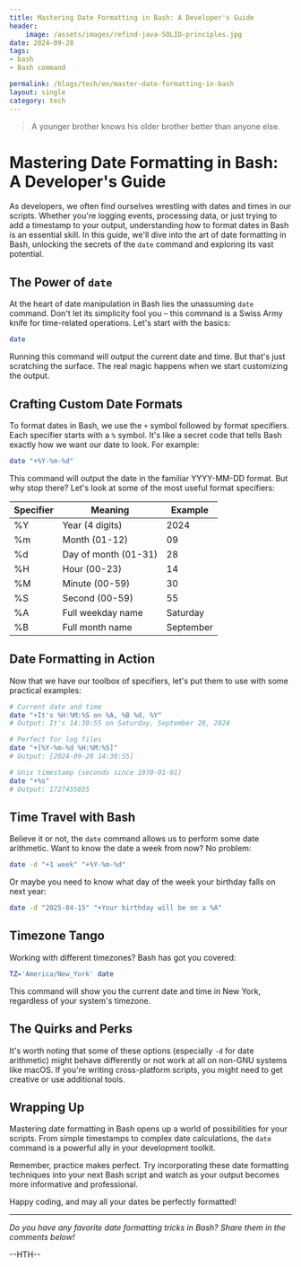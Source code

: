 ```yaml
---
title: Mastering Date Formatting in Bash: A Developer's Guide
header:
    image: /assets/images/refind-java-SOLID-principles.jpg
date: 2024-09-28
tags:
- bash
- Bash command

permalink: /blogs/tech/en/master-date-formatting-in-bash
layout: single
category: tech
---
```

> A younger brother knows his older brother better than anyone else.

# Mastering Date Formatting in Bash: A Developer's Guide


As developers, we often find ourselves wrestling with dates and times in our scripts. Whether you're logging events, processing data, or just trying to add a timestamp to your output, understanding how to format dates in Bash is an essential skill. In this guide, we'll dive into the art of date formatting in Bash, unlocking the secrets of the `date` command and exploring its vast potential.

## The Power of `date`

At the heart of date manipulation in Bash lies the unassuming `date` command. Don't let its simplicity fool you – this command is a Swiss Army knife for time-related operations. Let's start with the basics:

```bash
date
```

Running this command will output the current date and time. But that's just scratching the surface. The real magic happens when we start customizing the output.

## Crafting Custom Date Formats

To format dates in Bash, we use the `+` symbol followed by format specifiers. Each specifier starts with a `%` symbol. It's like a secret code that tells Bash exactly how we want our date to look. For example:

```bash
date "+%Y-%m-%d"
```

This command will output the date in the familiar YYYY-MM-DD format. But why stop there? Let's look at some of the most useful format specifiers:

| Specifier | Meaning | Example |
|-----------|---------|---------|
| %Y | Year (4 digits) | 2024 |
| %m | Month (01-12) | 09 |
| %d | Day of month (01-31) | 28 |
| %H | Hour (00-23) | 14 |
| %M | Minute (00-59) | 30 |
| %S | Second (00-59) | 55 |
| %A | Full weekday name | Saturday |
| %B | Full month name | September |

## Date Formatting in Action

Now that we have our toolbox of specifiers, let's put them to use with some practical examples:

```bash
# Current date and time
date "+It's %H:%M:%S on %A, %B %d, %Y"
# Output: It's 14:30:55 on Saturday, September 28, 2024

# Perfect for log files
date "+[%Y-%m-%d %H:%M:%S]"
# Output: [2024-09-28 14:30:55]

# Unix timestamp (seconds since 1970-01-01)
date "+%s"
# Output: 1727455855
```

## Time Travel with Bash

Believe it or not, the `date` command allows us to perform some date arithmetic. Want to know the date a week from now? No problem:

```bash
date -d "+1 week" "+%Y-%m-%d"
```

Or maybe you need to know what day of the week your birthday falls on next year:

```bash
date -d "2025-04-15" "+Your birthday will be on a %A"
```

## Timezone Tango

Working with different timezones? Bash has got you covered:

```bash
TZ='America/New_York' date
```

This command will show you the current date and time in New York, regardless of your system's timezone.

## The Quirks and Perks

It's worth noting that some of these options (especially `-d` for date arithmetic) might behave differently or not work at all on non-GNU systems like macOS. If you're writing cross-platform scripts, you might need to get creative or use additional tools.

## Wrapping Up

Mastering date formatting in Bash opens up a world of possibilities for your scripts. From simple timestamps to complex date calculations, the `date` command is a powerful ally in your development toolkit.

Remember, practice makes perfect. Try incorporating these date formatting techniques into your next Bash script and watch as your output becomes more informative and professional.

Happy coding, and may all your dates be perfectly formatted!

---

*Do you have any favorite date formatting tricks in Bash? Share them in the comments below!*

--HTH--
